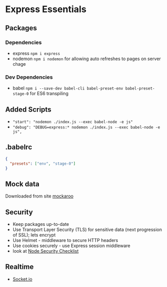 # Express Essentials

## Packages

### Dependencies

- express `npm i express`
- nodemon `npm i nodemon` for allowing auto refreshes to pages on server chage

### Dev Dependencies

- babel `npm i --save-dev babel-cli babel-preset-env babel-preset-stage-0` for ES6 transpiling

## Added Scripts

- `"start": "nodemon ./index.js --exec babel-node -e js"`
- `"debug": "DEBUG=express:* nodemon ./index.js --exec babel-node -e js",`

## .babelrc

```json
{
  "presets": ["env", "stage-0"]
}
```

## Mock data

Downloaded from site [mockaroo](https://www.mockaroo.com)

## Security

- Keep packages up-to-date
- Use Transport Layer Security (TLS) for sensitive data (next progression of SSL); lets encrypt
- Use Helmet - middleware to secure HTTP headers
- Use cookies securely - use Express session middleware
- look at [Node Security Checklist](https://blog.risingstack.com/node-js-security-checklist/)

## Realtime

- [Socket.io](https://socket.io/)
